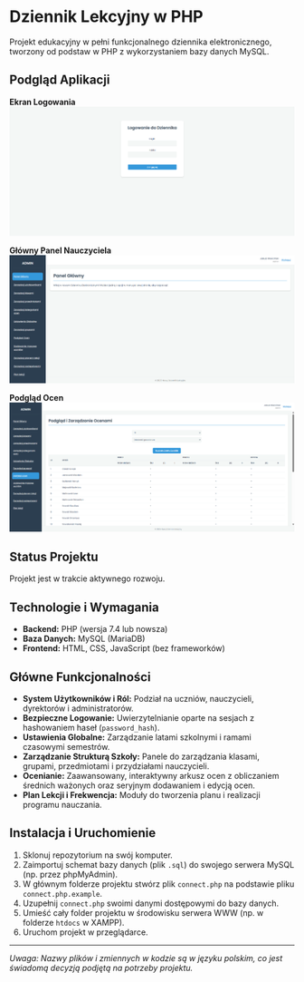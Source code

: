 # Dziennik Lekcyjny w PHP

Projekt edukacyjny w pełni funkcjonalnego dziennika elektronicznego, tworzony od podstaw w PHP z wykorzystaniem bazy danych MySQL.

## Podgląd Aplikacji

**Ekran Logowania**
![Ekran Logowania](https://github.com/kuba200333/dziennik-lekcyjny-php/blob/main/_screenshots/ekran_logowania.png?raw=true)

**Główny Panel Nauczyciela**
![Panel Nauczyciela](https://github.com/kuba200333/dziennik-lekcyjny-php/blob/main/_screenshots/glowny_ekran.png?raw=true)

**Podgląd Ocen**
![Podgląd Ocen](https://github.com/kuba200333/dziennik-lekcyjny-php/blob/main/_screenshots/podglad_ocen.png?raw=true)

## Status Projektu
Projekt jest w trakcie aktywnego rozwoju.

## Technologie i Wymagania
* **Backend:** PHP (wersja 7.4 lub nowsza)
* **Baza Danych:** MySQL (MariaDB)
* **Frontend:** HTML, CSS, JavaScript (bez frameworków)

## Główne Funkcjonalności
* **System Użytkowników i Ról:** Podział na uczniów, nauczycieli, dyrektorów i administratorów.
* **Bezpieczne Logowanie:** Uwierzytelnianie oparte na sesjach z hashowaniem haseł (`password_hash`).
* **Ustawienia Globalne:** Zarządzanie latami szkolnymi i ramami czasowymi semestrów.
* **Zarządzanie Strukturą Szkoły:** Panele do zarządzania klasami, grupami, przedmiotami i przydziałami nauczycieli.
* **Ocenianie:** Zaawansowany, interaktywny arkusz ocen z obliczaniem średnich ważonych oraz seryjnym dodawaniem i edycją ocen.
* **Plan Lekcji i Frekwencja:** Moduły do tworzenia planu i realizacji programu nauczania.

## Instalacja i Uruchomienie
1.  Sklonuj repozytorium na swój komputer.
2.  Zaimportuj schemat bazy danych (plik `.sql`) do swojego serwera MySQL (np. przez phpMyAdmin).
3.  W głównym folderze projektu stwórz plik `connect.php` na podstawie pliku `connect.php.example`.
4.  Uzupełnij `connect.php` swoimi danymi dostępowymi do bazy danych.
5.  Umieść cały folder projektu w środowisku serwera WWW (np. w folderze `htdocs` w XAMPP).
6.  Uruchom projekt w przeglądarce.

---
*Uwaga: Nazwy plików i zmiennych w kodzie są w języku polskim, co jest świadomą decyzją podjętą na potrzeby projektu.*